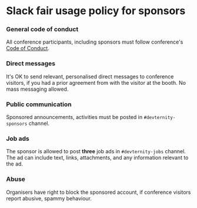 # Slack fair usage policy for sponsors

### General code of conduct
All conference participants, including sponsors must follow conference's [Code of Conduct](https://devternity.com/code_of_conduct.html).

### Direct messages
It's OK to send relevant, personalised direct messages to conference visitors, if you had a prior agreement from with the visitor at the booth. No mass messaging allowed.

### Public communication
Sponsored announcements, activities must be posted in `#devternity-sponsors` channel.

### Job ads
The sponsor is allowed to post **three** job ads in `#devternity-jobs` channel. The ad can include text, links, attachments, and any information relevant to the ad.

### Abuse
Organisers have right to block the sponsored account, if conference visitors report abusive, spammy behaviour.

